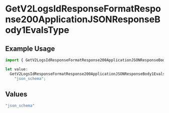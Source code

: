 # GetV2LogsIdResponseFormatResponse200ApplicationJSONResponseBody1EvalsType

## Example Usage

```typescript
import { GetV2LogsIdResponseFormatResponse200ApplicationJSONResponseBody1EvalsType } from "orq-poc-typescript-multi-env-version/models/operations";

let value:
  GetV2LogsIdResponseFormatResponse200ApplicationJSONResponseBody1EvalsType =
    "json_schema";
```

## Values

```typescript
"json_schema"
```